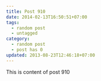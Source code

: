 ```yaml
---
title: Post 910
date: 2014-02-13T16:50:51+07:00
tags:
  - random post
  - untagged
category:
  - random post
  - post has 0
updated: 2013-08-23T12:46:18+07:00
---
```

This is content of post 910